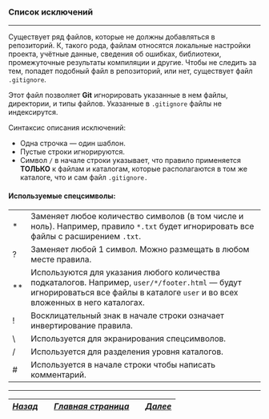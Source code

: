 ### Список исключений

___
Существует ряд файлов, которые не должны добавляться в репозиторий. К, такого рода, файлам относятся локальные настройки проекта, учётные данные, сведения об ошибках, библиотеки, промежуточные результаты компиляции и другие. Чтобы не следить за тем, попадет подобный файл в репозиторий, или нет, существует файл `.gitignore`.

Этот файл позволяет **Git** игнорировать указанные в нем файлы, директории, и типы файлов. Указанные в `.gitignore` файлы не индексирутся. 

Синтаксис описания исключений:

 - Одна строчка — один шаблон.
 - Пустые строки игнорируются.
 - Символ `/` в начале строки указывает, что правило применяется **ТОЛЬКО** к файлам и каталогам, которые располагаются в том же каталоге, что и сам файл `.gitignore.`

#### Используемые спецсимволы: 
 
 |          |           |
 |---------|:----------|
 |     *    |  Заменяет любое количество символов (в том числе и ноль). Например, правило `*.txt` будет игнорировать все файлы с расширением `.txt`.|
 |     ?    |  Заменяет любой 1 символ. Можно размещать в любом месте правила.|
 |    **    | Используются для указания любого количества подкаталогов. Например, `user/*/footer.html` — будут игнорироваться все файлы в каталоге `user` и во всех вложенных в него каталогах.|
 |     !    | Восклицательный знак в начале строки означает инвертирование правила.|
 |     \    | Используется для экранирования спецсимволов.|
 |     /    | Используется для разделения уровня каталогов.|
 |     #    | Используется в начале строки чтобы написать комментарий.|
 

___

| [***Назад***](4add.md)|            | [***Главная страница***](readme.md)|            | [***Далее***](5commit.md) |
|-----------|:-----------:|:-----------:|:-----------:|:-----------:|